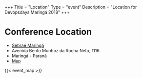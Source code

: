 +++
Title = "Location"
Type = "event"
Description = "Location for Devopsdays Maringá 2018"
+++

<p></p>

<h1>Conference Location</h1>

* <a href="http://www.sebraepr.com.br/PortalSebrae">Sebrae Maringá</a>
* Avenida Bento Munhoz da Rocha Neto, 1116
* Maringá - Paraná
* <a href="https://goo.gl/BccKzE">Map</a>


{{< event_map >}}

<p></p>
